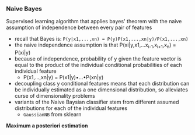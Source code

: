 ### Naive Bayes
Supervised learning algorithm that applies bayes' theorem with the naive assumption of independence between every pair of features
- recall that Bayes is: `P(y|x1,...,xn) = P(y)P(x1,...,xn|y)/P(x1,...,xn)`
- the naive independence assumption is that P(xi|y,x1,...x<sub>i-1</sub>,x<sub>i+1</sub>,x<sub>n</sub>) = P(xi|y)
- because of independence, probability of y given the feature vector is equal to the product of the individual conditional probabilities of each individual feature
  - P(x1,...,xn|y) = P(x1|y)•...•P(xn|y)
- decoupling class y conditional features means that each distribution can be individually estimated as a one dimensional distribution, so alleviates curse of dimensionality problems
- variants of the Naive Baysian classifier stem from different assumed distributions for each of the individual features
  - `GaussianNB` from sklearn
  
**Maximum a posteriori estimation** 
